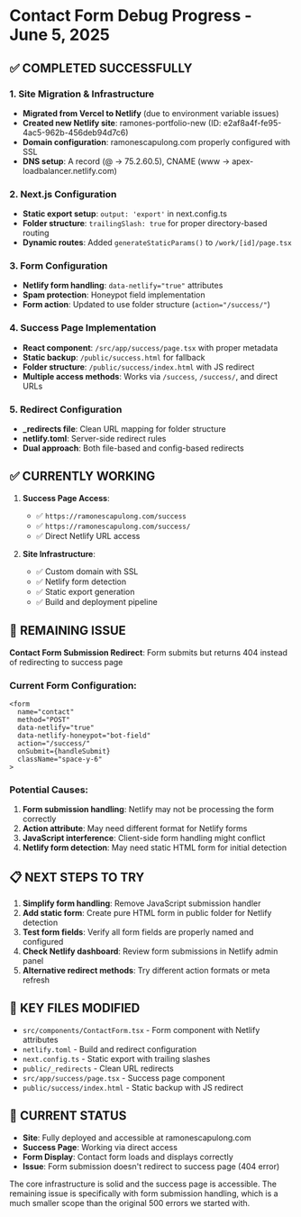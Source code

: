 # Contact Form Debug Progress - June 5, 2025

## ✅ COMPLETED SUCCESSFULLY

### 1. Site Migration & Infrastructure
- **Migrated from Vercel to Netlify** (due to environment variable issues)
- **Created new Netlify site**: ramones-portfolio-new (ID: e2af8a4f-fe95-4ac5-962b-456deb94d7c6)
- **Domain configuration**: ramonescapulong.com properly configured with SSL
- **DNS setup**: A record (@ → 75.2.60.5), CNAME (www → apex-loadbalancer.netlify.com)

### 2. Next.js Configuration
- **Static export setup**: `output: 'export'` in next.config.ts
- **Folder structure**: `trailingSlash: true` for proper directory-based routing
- **Dynamic routes**: Added `generateStaticParams()` to `/work/[id]/page.tsx`

### 3. Form Configuration
- **Netlify form handling**: `data-netlify="true"` attributes
- **Spam protection**: Honeypot field implementation
- **Form action**: Updated to use folder structure (`action="/success/"`)

### 4. Success Page Implementation
- **React component**: `/src/app/success/page.tsx` with proper metadata
- **Static backup**: `/public/success.html` for fallback
- **Folder structure**: `/public/success/index.html` with JS redirect
- **Multiple access methods**: Works via `/success`, `/success/`, and direct URLs

### 5. Redirect Configuration
- **_redirects file**: Clean URL mapping for folder structure
- **netlify.toml**: Server-side redirect rules
- **Dual approach**: Both file-based and config-based redirects

## ✅ CURRENTLY WORKING

1. **Success Page Access**: 
   - ✅ `https://ramonescapulong.com/success` 
   - ✅ `https://ramonescapulong.com/success/`
   - ✅ Direct Netlify URL access

2. **Site Infrastructure**:
   - ✅ Custom domain with SSL
   - ✅ Netlify form detection
   - ✅ Static export generation
   - ✅ Build and deployment pipeline

## 🔧 REMAINING ISSUE

**Contact Form Submission Redirect**: Form submits but returns 404 instead of redirecting to success page

### Current Form Configuration:
```tsx
<form 
  name="contact" 
  method="POST" 
  data-netlify="true" 
  data-netlify-honeypot="bot-field"
  action="/success/"
  onSubmit={handleSubmit}
  className="space-y-6"
>
```

### Potential Causes:
1. **Form submission handling**: Netlify may not be processing the form correctly
2. **Action attribute**: May need different format for Netlify forms
3. **JavaScript interference**: Client-side form handling might conflict
4. **Netlify form detection**: May need static HTML form for initial detection

## 📋 NEXT STEPS TO TRY

1. **Simplify form handling**: Remove JavaScript submission handler
2. **Add static form**: Create pure HTML form in public folder for Netlify detection
3. **Test form fields**: Verify all form fields are properly named and configured
4. **Check Netlify dashboard**: Review form submissions in Netlify admin panel
5. **Alternative redirect methods**: Try different action formats or meta refresh

## 📂 KEY FILES MODIFIED

- `src/components/ContactForm.tsx` - Form component with Netlify attributes
- `netlify.toml` - Build and redirect configuration
- `next.config.ts` - Static export with trailing slashes
- `public/_redirects` - Clean URL redirects
- `src/app/success/page.tsx` - Success page component
- `public/success/index.html` - Static backup with JS redirect

## 🎯 CURRENT STATUS

- **Site**: Fully deployed and accessible at ramonescapulong.com
- **Success Page**: Working via direct access
- **Form Display**: Contact form loads and displays correctly
- **Issue**: Form submission doesn't redirect to success page (404 error)

The core infrastructure is solid and the success page is accessible. The remaining issue is specifically with form submission handling, which is a much smaller scope than the original 500 errors we started with.
